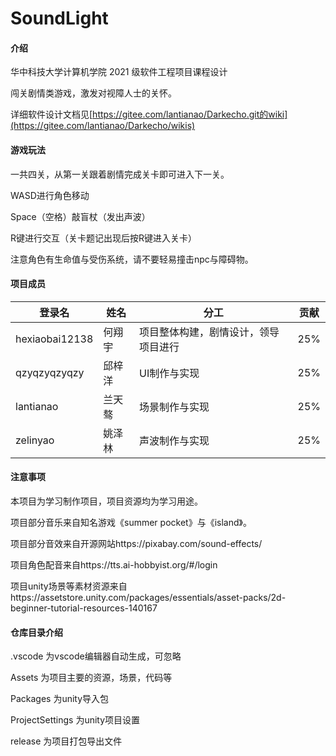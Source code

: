 # SoundLight

#### 介绍

华中科技大学计算机学院 2021 级软件工程项目课程设计

闯关剧情类游戏，激发对视障人士的关怀。

详细软件设计文档见[https://gitee.com/lantianao/Darkecho.git的wiki](https://gitee.com/lantianao/Darkecho/wikis)

#### 游戏玩法

一共四关，从第一关跟着剧情完成关卡即可进入下一关。

WASD进行角色移动

Space（空格）敲盲杖（发出声波）

R键进行交互（关卡题记出现后按R键进入关卡）

注意角色有生命值与受伤系统，请不要轻易撞击npc与障碍物。

#### 项目成员

登录名 | 姓名 |分工  |贡献
------------ | ------------- |------------ | -------------
hexiaobai12138 | 何翔宇  | 项目整体构建，剧情设计，领导项目进行  |25%
qzyqzyqzyqzy | 邱梓洋  | UI制作与实现  |  25%
lantianao | 兰天骜 |场景制作与实现|  25%
zelinyao| 姚泽林 | 声波制作与实现|  25%

#### 注意事项

本项目为学习制作项目，项目资源均为学习用途。

项目部分音乐来自知名游戏《summer pocket》与《island》。

项目部分音效来自开源网站https://pixabay.com/sound-effects/

项目角色配音来自https://tts.ai-hobbyist.org/#/login

项目unity场景等素材资源来自https://assetstore.unity.com/packages/essentials/asset-packs/2d-beginner-tutorial-resources-140167

#### 仓库目录介绍

.vscode 为vscode编辑器自动生成，可忽略

Assets 为项目主要的资源，场景，代码等

Packages 为unity导入包

ProjectSettings 为unity项目设置

release 为项目打包导出文件


